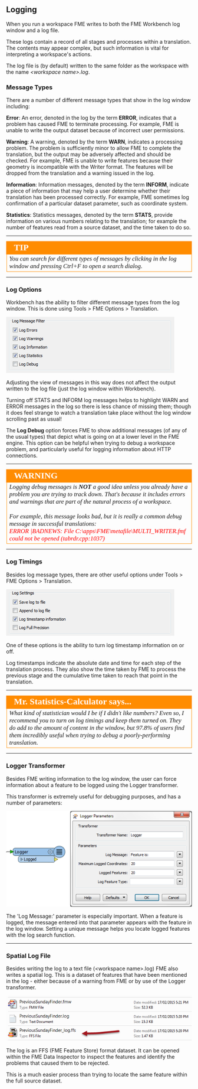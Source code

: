 ## Logging ##
When you run a workspace FME writes to both the FME Workbench log window and a log file. 

These logs contain a record of all stages and processes within a translation. The contents may appear complex, but such information is vital for interpreting a workspace's actions.

The log file is (by default) written to the same folder as the workspace with the name *<workspace name\>.log*.


### Message Types ###

There are a number of different message types that show in the log window including:

**Error**: An error, denoted in the log by the term **ERROR**, indicates that a problem has caused FME to terminate processing. For example, FME is unable to write the output dataset because of incorrect user permissions.

**Warning**: A warning, denoted by the term **WARN**, indicates a processing problem. The problem is sufficiently minor to allow FME to complete the translation, but the output may be adversely affected and should be checked. For example, FME is unable to write features because their geometry is incompatible with the Writer format. The features will be dropped from the translation and a warning issued in the log.

**Information**: Information messages, denoted by the term **INFORM**, indicate a piece of information that may help a user determine whether their translation has been processed correctly. For example, FME sometimes log confirmation of a particular dataset parameter, such as coordinate system.

**Statistics**: Statistics messages, denoted by the term **STATS**, provide information on various numbers relating to the translation; for example the number of features read from a source dataset, and the time taken to do so.

---

<!--Tip Section--> 

<table style="border-spacing: 0px">
<tr>
<td style="vertical-align:middle;background-color:darkorange;border: 2px solid darkorange">
<i class="fa fa-info-circle fa-lg fa-pull-left fa-fw" style="color:white;padding-right: 12px;vertical-align:text-top"></i>
<span style="color:white;font-size:x-large;font-weight: bold;font-family:serif">TIP</span>
</td>
</tr>

<tr>
<td style="border: 1px solid darkorange">
<span style="font-family:serif; font-style:italic; font-size:larger">
You can search for different types of messages by clicking in the log window and pressing Ctrl+F to open a search dialog.
</span>
</td>
</tr>
</table>

---

### Log Options ###
Workbench has the ability to filter different message types from the log window. This is done using Tools > FME Options > Translation.

![](./Images/Img3.52.LogMessageFilterSettings.png)

Adjusting the view of messages in this way does not affect the output written to the log file (just the log window within Workbench).

Turning off STATS and INFORM log messages helps to highlight WARN and ERROR messages in the log so there is less chance of missing them; though it does feel strange to watch a translation take place without the log window scrolling past as usual!

The **Log Debug** option forces FME to show additional messages (of any of the usual types) that depict what is going on at a lower level in the FME engine. This option can be helpful when trying to debug a workspace problem, and particularly useful for logging information about HTTP connections. 

---

<!--Warning Section--> 

<table style="border-spacing: 0px">
<tr>
<td style="vertical-align:middle;background-color:darkorange;border: 2px solid darkorange">
<i class="fa fa-exclamation-triangle fa-lg fa-pull-left fa-fw" style="color:white;padding-right: 12px;vertical-align:text-top"></i>
<span style="color:white;font-size:x-large;font-weight: bold;font-family:serif">WARNING</span>
</td>
</tr>

<tr>
<td style="border: 1px solid darkorange">
<span style="font-family:serif; font-style:italic; font-size:larger">
Logging debug messages is <strong>NOT</strong> a good idea unless you already have a problem you are trying to track down. That's because it includes errors and warnings that are part of the natural process of a workspace.
<br><br>For example, this message looks bad, but it is really a common debug message in successful translations:
<span style="color:red"><br>ERROR |BADNEWS: File C:\apps\FME\metafile\MULTI_WRITER.fmf could not be opened (tabrdr.cpp:1037)
</span>
</td>
</tr>
</table>

---


### Log Timings ###
Besides log message types, there are other useful options under Tools > FME Options > Translation.

![](./Images/Img3.53.LogGeneralSettings.png)

One of these options is the ability to turn log timestamp information on or off.

Log timestamps indicate the absolute date and time for each step of the translation process. They also show the time taken by FME to process the previous stage and the cumulative time taken to reach that point in the translation.

---

<!--Person X Says Section-->

<table style="border-spacing: 0px">
<tr>
<td style="vertical-align:middle;background-color:darkorange;border: 2px solid darkorange">
<i class="fa fa-quote-left fa-lg fa-pull-left fa-fw" style="color:white;padding-right: 12px;vertical-align:text-top"></i>
<span style="color:white;font-size:x-large;font-weight: bold;font-family:serif">Mr. Statistics-Calculator says...</span>
</td>
</tr>

<tr>
<td style="border: 1px solid darkorange">
<span style="font-family:serif; font-style:italic; font-size:larger">
What kind of statistician would I be if I didn't like numbers? Even so, I recommend you to turn on log timings and keep them turned on. They do add to the amount of content in the window, but 97.8% of users find them incredibly useful when trying to debug a poorly-performing translation.
</span>
</td>
</tr>
</table>

---

### Logger Transformer ###
Besides FME writing information to the log window, the user can force information about a feature to be logged using the Logger transformer.

This transformer is extremely useful for debugging purposes, and has a number of parameters:

![](./Images/Img3.55.LoggerParameters.png)

The 'Log Message:' parameter is especially important. When a feature is logged, the message entered into that parameter appears with the feature in the log window. Setting a unique message helps you locate logged features with the log search function.

---

### Spatial Log File ###

Besides writing the log to a text file (<workspace name\>.log) FME also writes a spatial log. This is a dataset of features that have been mentioned in the log - either because of a warning from FME or by use of the Logger transformer.

![](./Images/Img3.54.SpatialLogFile.png)

The log is an FFS (FME Feature Store) format dataset. It can be opened within the FME Data Inspector to inspect the features and identify the problems that caused them to be rejected. 

This is a much easier process than trying to locate the same feature within the full source dataset.
